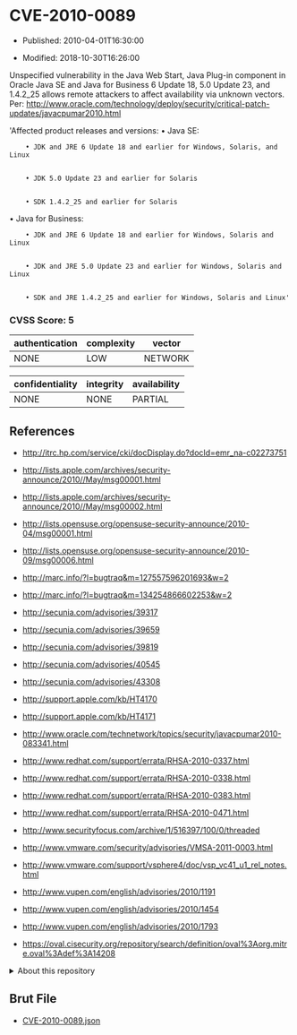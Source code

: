 # CVE-2010-0089

- Published: 2010-04-01T16:30:00

- Modified: 2018-10-30T16:26:00

Unspecified vulnerability in the Java Web Start, Java Plug-in component in Oracle Java SE and Java for Business 6 Update 18, 5.0 Update 23, and 1.4.2_25 allows remote attackers to affect availability via unknown vectors. Per: http://www.oracle.com/technology/deploy/security/critical-patch-updates/javacpumar2010.html



'Affected product releases and versions:
• Java SE: 	 

        • JDK and JRE 6 Update 18 and earlier for Windows, Solaris, and Linux
	    

        • JDK 5.0 Update 23 and earlier for Solaris
	  

        • SDK 1.4.2_25 and earlier for Solaris
	  
• Java for Business: 	 

        • JDK and JRE 6 Update 18 and earlier for Windows, Solaris and Linux
	  

        • JDK and JRE 5.0 Update 23 and earlier for Windows, Solaris and Linux
	  

        • SDK and JRE 1.4.2_25 and earlier for Windows, Solaris and Linux'


### CVSS Score: **5**

| authentication | complexity | vector |
| --- | --- | --- |
| NONE | LOW | NETWORK |

| confidentiality | integrity | availability |
| --- | --- | --- |
| NONE | NONE | PARTIAL |

## References

* http://itrc.hp.com/service/cki/docDisplay.do?docId=emr_na-c02273751

* http://lists.apple.com/archives/security-announce/2010//May/msg00001.html

* http://lists.apple.com/archives/security-announce/2010//May/msg00002.html

* http://lists.opensuse.org/opensuse-security-announce/2010-04/msg00001.html

* http://lists.opensuse.org/opensuse-security-announce/2010-09/msg00006.html

* http://marc.info/?l=bugtraq&m=127557596201693&w=2

* http://marc.info/?l=bugtraq&m=134254866602253&w=2

* http://secunia.com/advisories/39317

* http://secunia.com/advisories/39659

* http://secunia.com/advisories/39819

* http://secunia.com/advisories/40545

* http://secunia.com/advisories/43308

* http://support.apple.com/kb/HT4170

* http://support.apple.com/kb/HT4171

* http://www.oracle.com/technetwork/topics/security/javacpumar2010-083341.html

* http://www.redhat.com/support/errata/RHSA-2010-0337.html

* http://www.redhat.com/support/errata/RHSA-2010-0338.html

* http://www.redhat.com/support/errata/RHSA-2010-0383.html

* http://www.redhat.com/support/errata/RHSA-2010-0471.html

* http://www.securityfocus.com/archive/1/516397/100/0/threaded

* http://www.vmware.com/security/advisories/VMSA-2011-0003.html

* http://www.vmware.com/support/vsphere4/doc/vsp_vc41_u1_rel_notes.html

* http://www.vupen.com/english/advisories/2010/1191

* http://www.vupen.com/english/advisories/2010/1454

* http://www.vupen.com/english/advisories/2010/1793

* https://oval.cisecurity.org/repository/search/definition/oval%3Aorg.mitre.oval%3Adef%3A14208

<details>
<summary>About this repository</summary> 

  This repository is part of the project [Live Hack CVE](https://github.com/Live-Hack-CVE). Main website can be found [www.live-hack.org](https://www.live-hack.org) 
  
  Made by [Sn0wAlice](https://github.com/Sn0wAlice) for the people that care about security and need to have a feed of the latest CVEs. Hope you enjoy it, don't forget to star the repo and follow me on [Twitter](https://twitter.com/Sn0wAlice) and [Github](https://github.com/Sn0wAlice). And that is my [personnal website](https://www.alice-snow.me/)

  - [Home Page](https://github.com/Live-Hack-CVE)
  - [Framework](https://github.com/Live-Hack-CVE/cve-framework)
  - [CVE database](https://github.com/Live-Hack-CVE/full_database)
  - [Changelog](https://github.com/Live-Hack-CVE/Changelog)
</details>

## Brut File

* [CVE-2010-0089.json](https://raw.githubusercontent.com/Live-Hack-CVE/full_database/main/cves/2010/CVE-2010-0089.json)


